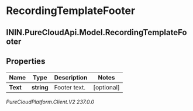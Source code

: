 # RecordingTemplateFooter

## ININ.PureCloudApi.Model.RecordingTemplateFooter

## Properties

|Name | Type | Description | Notes|
|------------ | ------------- | ------------- | -------------|
| **Text** | **string** | Footer text. | [optional] |



_PureCloudPlatform.Client.V2 237.0.0_

